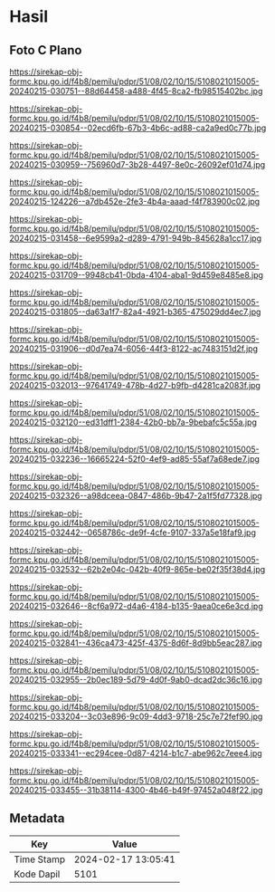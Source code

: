# Hasil

## Foto C Plano

https://sirekap-obj-formc.kpu.go.id/f4b8/pemilu/pdpr/51/08/02/10/15/5108021015005-20240215-030751--88d64458-a488-4f45-8ca2-fb98515402bc.jpg

https://sirekap-obj-formc.kpu.go.id/f4b8/pemilu/pdpr/51/08/02/10/15/5108021015005-20240215-030854--02ecd6fb-67b3-4b6c-ad88-ca2a9ed0c77b.jpg

https://sirekap-obj-formc.kpu.go.id/f4b8/pemilu/pdpr/51/08/02/10/15/5108021015005-20240215-030959--756960d7-3b28-4497-8e0c-26092ef01d74.jpg

https://sirekap-obj-formc.kpu.go.id/f4b8/pemilu/pdpr/51/08/02/10/15/5108021015005-20240215-124226--a7db452e-2fe3-4b4a-aaad-f4f783900c02.jpg

https://sirekap-obj-formc.kpu.go.id/f4b8/pemilu/pdpr/51/08/02/10/15/5108021015005-20240215-031458--6e9599a2-d289-4791-949b-845628a1cc17.jpg

https://sirekap-obj-formc.kpu.go.id/f4b8/pemilu/pdpr/51/08/02/10/15/5108021015005-20240215-031709--9948cb41-0bda-4104-aba1-9d459e8485e8.jpg

https://sirekap-obj-formc.kpu.go.id/f4b8/pemilu/pdpr/51/08/02/10/15/5108021015005-20240215-031805--da63a1f7-82a4-4921-b365-475029dd4ec7.jpg

https://sirekap-obj-formc.kpu.go.id/f4b8/pemilu/pdpr/51/08/02/10/15/5108021015005-20240215-031906--d0d7ea74-6056-44f3-8122-ac7483151d2f.jpg

https://sirekap-obj-formc.kpu.go.id/f4b8/pemilu/pdpr/51/08/02/10/15/5108021015005-20240215-032013--97641749-478b-4d27-b9fb-d4281ca2083f.jpg

https://sirekap-obj-formc.kpu.go.id/f4b8/pemilu/pdpr/51/08/02/10/15/5108021015005-20240215-032120--ed31dff1-2384-42b0-bb7a-9bebafc5c55a.jpg

https://sirekap-obj-formc.kpu.go.id/f4b8/pemilu/pdpr/51/08/02/10/15/5108021015005-20240215-032236--16665224-52f0-4ef9-ad85-55af7a68ede7.jpg

https://sirekap-obj-formc.kpu.go.id/f4b8/pemilu/pdpr/51/08/02/10/15/5108021015005-20240215-032326--a98dceea-0847-486b-9b47-2a1f5fd77328.jpg

https://sirekap-obj-formc.kpu.go.id/f4b8/pemilu/pdpr/51/08/02/10/15/5108021015005-20240215-032442--0658786c-de9f-4cfe-9107-337a5e18faf9.jpg

https://sirekap-obj-formc.kpu.go.id/f4b8/pemilu/pdpr/51/08/02/10/15/5108021015005-20240215-032532--62b2e04c-042b-40f9-865e-be02f35f38d4.jpg

https://sirekap-obj-formc.kpu.go.id/f4b8/pemilu/pdpr/51/08/02/10/15/5108021015005-20240215-032646--8cf6a972-d4a6-4184-b135-9aea0ce6e3cd.jpg

https://sirekap-obj-formc.kpu.go.id/f4b8/pemilu/pdpr/51/08/02/10/15/5108021015005-20240215-032841--436ca473-425f-4375-8d6f-8d9bb5eac287.jpg

https://sirekap-obj-formc.kpu.go.id/f4b8/pemilu/pdpr/51/08/02/10/15/5108021015005-20240215-032955--2b0ec189-5d79-4d0f-9ab0-dcad2dc36c16.jpg

https://sirekap-obj-formc.kpu.go.id/f4b8/pemilu/pdpr/51/08/02/10/15/5108021015005-20240215-033204--3c03e896-9c09-4dd3-9718-25c7e72fef90.jpg

https://sirekap-obj-formc.kpu.go.id/f4b8/pemilu/pdpr/51/08/02/10/15/5108021015005-20240215-033341--ec294cee-0d87-4214-b1c7-abe962c7eee4.jpg

https://sirekap-obj-formc.kpu.go.id/f4b8/pemilu/pdpr/51/08/02/10/15/5108021015005-20240215-033455--31b38114-4300-4b46-b49f-97452a048f22.jpg


## Metadata

| Key        | Value               |
| ---------- | ------------------- |
| Time Stamp | 2024-02-17 13:05:41 |
| Kode Dapil | 5101                |



